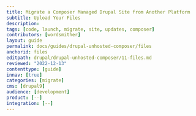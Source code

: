```yaml
---
title: Migrate a Composer Managed Drupal Site from Another Platform
subtitle: Upload Your Files
description: 
tags: [code, launch, migrate, site, updates, composer]
contributors: [wordsmither]
layout: guide
permalink: docs/guides/drupal-unhosted-composer/files
anchorid: files
editpath: drupal/drupal-unhosted-composer/11-files.md
reviewed: "2022-12-13"
contenttype: [guide]
innav: [true]
categories: [migrate]
cms: [drupal9]
audience: [development]
product: [--]
integration: [--]
---
```


<Partial file="migrate/drupal-addfiles.md" />
